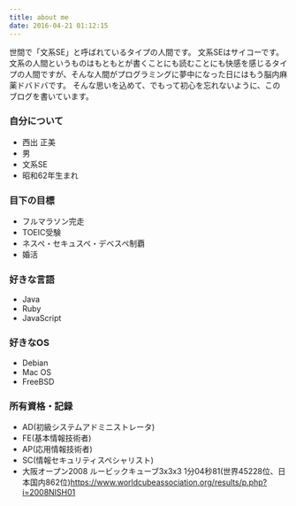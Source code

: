```yaml
---
title: about me
date: 2016-04-21 01:12:15
---
```

世間で「文系SE」と呼ばれているタイプの人間です。
文系SEはサイコーです。
文系の人間というものはもともとが書くことにも読むことにも快感を感じるタイプの人間ですが、そんな人間がプログラミングに夢中になった日にはもう脳内麻薬ドバドバです。
そんな思いを込めて、でもって初心を忘れないように、このブログを書いています。

### 自分について
* 西出 正美
* 男
* 文系SE
* 昭和62年生まれ

### 目下の目標
* フルマラソン完走
* TOEIC受験
* ネスペ・セキュスペ・デベスペ制覇
* 婚活

### 好きな言語
* Java
* Ruby
* JavaScript

### 好きなOS
* Debian
* Mac OS
* FreeBSD

### 所有資格・記録
* AD(初級システムアドミニストレータ)
* FE(基本情報技術者)
* AP(応用情報技術者)
* SC(情報セキュリティスペシャリスト)
* 大阪オープン2008 ルービックキューブ3x3x3 1分04秒81(世界45228位、日本国内862位)https://www.worldcubeassociation.org/results/p.php?i=2008NISH01
